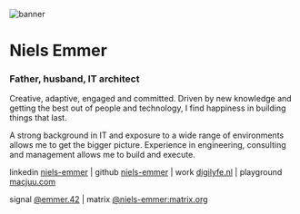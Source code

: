 ![banner](https://niels-emmer.github.io/assets/images/niels-emmer-banner.png "Niels Emmer - Banner pic")

# Niels Emmer

### Father, husband, IT architect

Creative, adaptive, engaged and committed. Driven by new knowledge and getting the best out of people and technology, I find happiness in building things that last.

A strong background in IT and exposure to a wide range of environments allows me to get the bigger picture. Experience in engineering, consulting and management allows me to build and execute.

linkedin [niels-emmer](https://www.linkedin.com/in/niels-emmer/) | github [niels-emmer](https://github.com/niels-emmer) | work [digilyfe.nl](https://digilyfe.nl) | playground [macjuu.com](https://macjuu.com)

signal [@emmer.42](https://signal.me/#eu/QKtzc1ftkZ5WmEv8ZSb3jp0IllB-x8KjGFt4lqYLvyQ3-hMDQ15CqpZXpp37vmFg) | matrix [@niels-emmer:matrix.org](https://matrix.to/#/@niels-emmer:matrix.org) 
